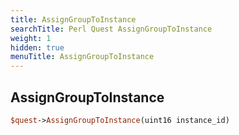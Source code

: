 ```yaml
---
title: AssignGroupToInstance
searchTitle: Perl Quest AssignGroupToInstance
weight: 1
hidden: true
menuTitle: AssignGroupToInstance
---
```

## AssignGroupToInstance
```perl
$quest->AssignGroupToInstance(uint16 instance_id)
```